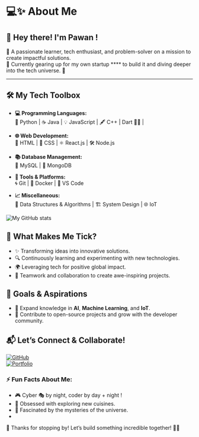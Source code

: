 # 💻✨ About Me

## 👋 Hey there! I'm Pawan !  
🌟 A passionate learner, tech enthusiast, and problem-solver on a mission to create impactful solutions.  
🎯 Currently gearing up for my own startup ****  to build it and  diving deeper into the tech universe. 🚀  

---

## 🛠️ My Tech Toolbox  
- **💻 Programming Languages:**  
  🐍 Python | ☕ Java | 💡 JavaScript | 🖋️ C++  | Dart 👨‍💻 |

- **🌐 Web Development:**  
  🎨 HTML | 🎨 CSS | ⚛️ React.js | 🛠️ Node.js  

- **📚 Database Management:**  
  🐬 MySQL | 🍃 MongoDB  

- **🧰 Tools & Platforms:**  
  🌀 Git | 🐳 Docker | 🔮 VS Code  

- **📈 Miscellaneous:**  
  🧠 Data Structures & Algorithms | 🏗️ System Design | 🌐 IoT  

![My GitHub stats](https://github-readme-stats.vercel.app/api?username=shivangjoshii&show_icons=true&hide_title=true)

## 🌟 What Makes Me Tick?  
- ✨ Transforming ideas into innovative solutions.  
- 🔍 Continuously learning and experimenting with new technologies.  
- 🌍 Leveraging tech for positive global impact.  
- 🤝 Teamwork and collaboration to create awe-inspiring projects.  

## 🚀 Goals & Aspirations  
- 🌱 Expand knowledge in **AI**, **Machine Learning**, and **IoT**.  
- 🔗 Contribute to open-source projects and grow with the developer community.  

## 📬 Let’s Connect & Collaborate!  
[![GitHub](https://img.shields.io/badge/GitHub-181717?style=for-the-badge&logo=github&logoColor=white)](https://github.com/shivangjoshii)  
[![Portfolio](https://img.shields.io/badge/Portfolio-000?style=for-the-badge&logo=vercel&logoColor=white)](https://pawanjoshii.github.io/web-portfolio/)  
   

### ⚡ Fun Facts About Me:
- 🎮 Cyber 🎭 by night, coder by day + night !  
- 🍕 Obsessed with exploring new cuisines.  
- 🌌 Fascinated by the mysteries of the universe.
- 
🙌 Thanks for stopping by! Let’s build something incredible together! 🚀✨  
